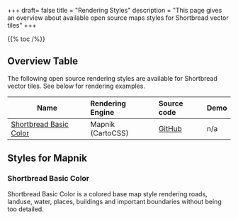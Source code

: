 +++
draft= false
title = "Rendering Styles"
description = "This page gives an overview about available open source maps styles for Shortbread vector tiles"
+++

{{% toc /%}}

## Overview Table

The following open source rendering styles are available for Shortbread vector tiles. See below for rendering examples.

| Name                                              | Rendering Engine  | Source code                                                     | Demo |
| ------------------------------------------------- | :---------------- | :-------------------------------------------------------------- | ---- |
| [Shortbread Basic Color](#shortbread-basic-color) | Mapnik (CartoCSS) | [GitHub](https://github.com/geofabrik/geofabrik-basicvt-styles) | n/a  |


## Styles for Mapnik

### Shortbread Basic Color

Shortbread Basic Color is a colored base map style rendering roads, landuse, water, places, buildings and important boundaries
without being too detailed.
